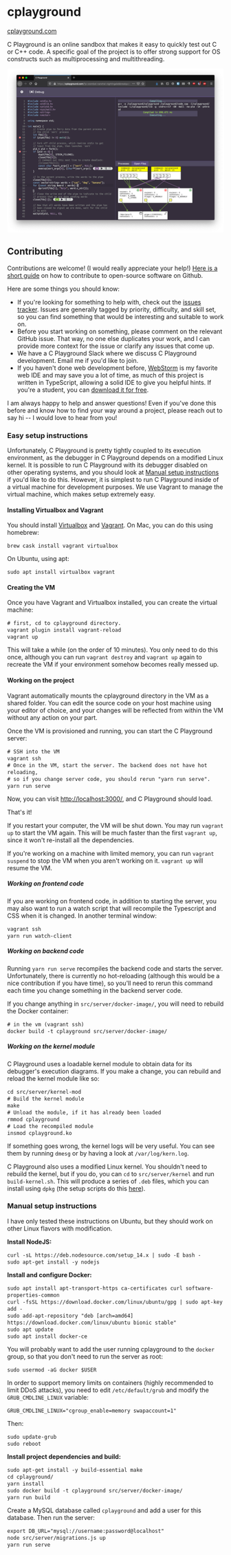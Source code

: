 cplayground
===========

[cplayground.com](https://cplayground.com)

C Playground is an online sandbox that makes it easy to quickly test out C or
C++ code. A specific goal of the project is to offer strong support for OS
constructs such as multiprocessing and multithreading.

![Screenshot of example file descriptor diagram generated by the C Playground debugger](screenshot.png)

Contributing
------------

Contributions are welcome! (I would really appreciate your help!)
[Here is a short guide](https://codeburst.io/a-step-by-step-guide-to-making-your-first-github-contribution-5302260a2940)
on how to contribute to open-source software on Github.

Here are some things you should know:

* If you're looking for something to help with, check out the
  [issues tracker](https://github.com/reberhardt7/cplayground/issues). Issues
  are generally tagged by priority, difficulty, and skill set, so you can find
  something that would be interesting and suitable to work on.
* Before you start working on something, please comment on the relevant GitHub
  issue. That way, no one else duplicates your work, and I can provide more
  context for the issue or clarify any issues that come up.
* We have a C Playground Slack where we discuss C Playground development. Email
  me if you'd like to join.
* If you haven't done web development before,
  [WebStorm](https://www.jetbrains.com/webstorm/) is my favorite web IDE and
  may save you a lot of time, as much of this project is written in
  TypeScript, allowing a solid IDE to give you helpful hints. If you're a
  student, you can [download it for free](https://www.jetbrains.com/community/education/).

I am always happy to help and answer questions! Even if you've done this before
and know how to find your way around a project, please reach out to say hi -- I
would love to hear from you!

### Easy setup instructions

Unfortunately, C Playground is pretty tightly coupled to its execution
environment, as the debugger in C Playground depends on a modified Linux kernel.
It is possible to run C Playground with its debugger disabled on other
operating systems, and you should look at [Manual setup
instructions](#manual-setup-instructions) if you'd like to do this. However, it
is simplest to run C Playground inside of a virtual machine for development
purposes. We use Vagrant to manage the virtual machine, which makes setup
extremely easy.

#### Installing Virtualbox and Vagrant

You should install [Virtualbox](https://www.virtualbox.org/) and
[Vagrant](https://www.vagrantup.com/). On Mac, you can do this using homebrew:

```
brew cask install vagrant virtualbox
```

On Ubuntu, using apt:

```
sudo apt install virtualbox vagrant
```

#### Creating the VM

Once you have Vagrant and Virtualbox installed, you can create the virtual
machine:

```
# first, cd to cplayground directory.
vagrant plugin install vagrant-reload
vagrant up
```

This will take a while (on the order of 10 minutes). You only need to do this
once, although you can run `vagrant destroy` and `vagrant up` again to recreate
the VM if your environment somehow becomes really messed up.

#### Working on the project

Vagrant automatically mounts the cplayground directory in the VM as a shared
folder. You can edit the source code on your host machine using your editor of
choice, and your changes will be reflected from within the VM without any
action on your part.

Once the VM is provisioned and running, you can start the C Playground server:

```
# SSH into the VM
vagrant ssh
# Once in the VM, start the server. The backend does not have hot reloading,
# so if you change server code, you should rerun "yarn run serve".
yarn run serve
```

Now, you can visit [http://localhost:3000/](http://localhost:3000/), and C
Playground should load.

That's it!

If you restart your computer, the VM will be shut down. You may run `vagrant
up` to start the VM again.  This will be much faster than the first `vagrant
up`, since it won't re-install all the dependencies.

If you're working on a machine with limited memory, you can run `vagrant
suspend` to stop the VM when you aren't working on it. `vagrant up` will resume
the VM.

##### Working on frontend code

If you are working on frontend code, in addition to starting the server, you
may also want to run a watch script that will recompile the Typescript and CSS
when it is changed. In another terminal window:

```
vagrant ssh
yarn run watch-client
```

##### Working on backend code

Running `yarn run serve` recompiles the backend code and starts the server.
Unfortunately, there is currently no hot-reloading (although this would be a
nice contribution if you have time), so you'll need to rerun this command each
time you change something in the backend server code.

If you change anything in `src/server/docker-image/`, you will need to rebuild
the Docker container:

```
# in the vm (vagrant ssh)
docker build -t cplayground src/server/docker-image/
```

##### Working on the kernel module

C Playground uses a loadable kernel module to obtain data for its debugger's
execution diagrams. If you make a change, you can rebuild and reload the kernel
module like so:

```
cd src/server/kernel-mod
# Build the kernel module
make
# Unload the module, if it has already been loaded
rmmod cplayground
# Load the recompiled module
insmod cplayground.ko
```

If something goes wrong, the kernel logs will be very useful. You can see them
by running `dmesg` or by having a look at `/var/log/kern.log`.

C Playground also uses a modified Linux kernel. You shouldn't need to rebuild
the kernel, but if you do, you can `cd` to `src/server/kernel` and run
`build-kernel.sh`. This will produce a series of `.deb` files, which you can
install using `dpkg` (the setup scripts do this
[here](https://github.com/reberhardt7/cplayground/blob/2466bd42b1b958fc24b213e4e4736256a955b8d4/install-deps.sh#L40)).

### Manual setup instructions

I have only tested these instructions on Ubuntu, but they should work on other
Linux flavors with modification.

**Install NodeJS:**

```
curl -sL https://deb.nodesource.com/setup_14.x | sudo -E bash -
sudo apt-get install -y nodejs
```

**Install and configure Docker:**

```
sudo apt install apt-transport-https ca-certificates curl software-properties-common
curl -fsSL https://download.docker.com/linux/ubuntu/gpg | sudo apt-key add -
sudo add-apt-repository "deb [arch=amd64] https://download.docker.com/linux/ubuntu bionic stable"
sudo apt update
sudo apt install docker-ce
```

You will probably want to add the user running cplayground to the `docker` group,
so that you don't need to run the server as root:

```
sudo usermod -aG docker $USER
```

In order to support memory limits on containers (highly recommended to limit
DDoS attacks), you need to edit `/etc/default/grub` and modify the
`GRUB_CMDLINE_LINUX` variable:

```
GRUB_CMDLINE_LINUX="cgroup_enable=memory swapaccount=1"
```

Then:

```
sudo update-grub
sudo reboot
```

**Install project dependencies and build:**

```
sudo apt-get install -y build-essential make
cd cplayground/
yarn install
sudo docker build -t cplayground src/server/docker-image/
yarn run build
```

Create a MySQL database called `cplayground` and add a user for this database.
Then run the server:

```
export DB_URL="mysql://username:password@localhost"
node src/server/migrations.js up
yarn run serve
```
